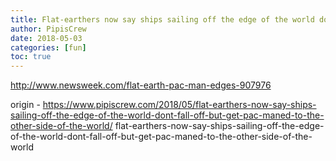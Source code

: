 ```yaml
---
title: Flat-earthers now say ships sailing off the edge of the world don-t fall off but get Pac-Man-ed to the other side of the world
author: PipisCrew
date: 2018-05-03
categories: [fun]
toc: true
---
```


http://www.newsweek.com/flat-earth-pac-man-edges-907976

origin - https://www.pipiscrew.com/2018/05/flat-earthers-now-say-ships-sailing-off-the-edge-of-the-world-dont-fall-off-but-get-pac-maned-to-the-other-side-of-the-world/ flat-earthers-now-say-ships-sailing-off-the-edge-of-the-world-dont-fall-off-but-get-pac-maned-to-the-other-side-of-the-world
